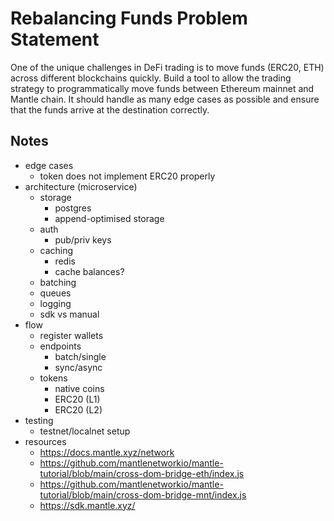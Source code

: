 # Rebalancing Funds Problem Statement

One of the unique challenges in DeFi trading is to move funds (ERC20, ETH)
across different blockchains quickly.
Build a tool to allow the trading strategy to programmatically move funds
between Ethereum mainnet and Mantle chain.
It should handle as many edge cases as possible and ensure that the funds arrive
at the destination correctly.

## Notes

- edge cases
  - token does not implement ERC20 properly
- architecture (microservice)
  - storage
    - postgres
    - append-optimised storage
  - auth
    - pub/priv keys
  - caching
    - redis
    - cache balances?
  - batching
  - queues
  - logging
  - sdk vs manual
- flow
  - register wallets
  - endpoints
    - batch/single
    - sync/async
  - tokens
    - native coins
    - ERC20 (L1)
    - ERC20 (L2)
- testing
  - testnet/localnet setup
- resources
  - <https://docs.mantle.xyz/network>
  - <https://github.com/mantlenetworkio/mantle-tutorial/blob/main/cross-dom-bridge-eth/index.js>
  - <https://github.com/mantlenetworkio/mantle-tutorial/blob/main/cross-dom-bridge-mnt/index.js>
  - <https://sdk.mantle.xyz/>
